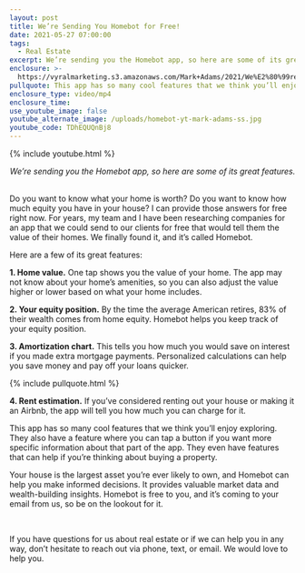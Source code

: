 ```yaml
---
layout: post
title: We’re Sending You Homebot for Free!
date: 2021-05-27 07:00:00
tags:
  - Real Estate
excerpt: We’re sending you the Homebot app, so here are some of its great features.
enclosure: >-
  https://vyralmarketing.s3.amazonaws.com/Mark+Adams/2021/We%E2%80%99re+Sending+You+Homebot+for+Free!.mp4
pullquote: This app has so many cool features that we think you’ll enjoy exploring.
enclosure_type: video/mp4
enclosure_time:
use_youtube_image: false
youtube_alternate_image: /uploads/homebot-yt-mark-adams-ss.jpg
youtube_code: TDhEQUQnBj8
---
```

{% include youtube.html %}

<center><em>We&rsquo;re sending you the Homebot app, so here are some of its great features.</em></center>

<center>&nbsp;</center>

Do you want to know what your home is worth? Do you want to know how much equity you have in your house? I can provide those answers for free right now. For years, my team and I have been researching companies for an app that we could send to our clients for free that would tell them the value of their homes. We finally found it, and it’s called Homebot.&nbsp;

Here are a few of its great features:

**1\. Home value.** One tap shows you the value of your home. The app may not know about your home’s amenities, so you can also adjust the value higher or lower based on what your home includes.&nbsp;

**2\. Your equity position.** By the time the average American retires, 83% of their wealth comes from home equity. Homebot helps you keep track of your equity position.

**3\. Amortization chart.** This tells you how much you would save on interest if you made extra mortgage payments. Personalized calculations can help you save money and pay off your loans quicker.

{% include pullquote.html %}

**4\. Rent estimation.** If you’ve considered renting out your house or making it an Airbnb, the app will tell you how much you can charge for it.&nbsp;

This app has so many cool features that we think you’ll enjoy exploring. They also have a feature where you can tap a button if you want more specific information about that part of the app. They even have features that can help if you’re thinking about buying a property.

Your house is the largest asset you’re ever likely to own, and Homebot can help you make informed decisions. It provides valuable market data and wealth-building insights. Homebot is free to you, and it’s coming to your email from us, so be on the lookout for it.

&nbsp;

If you have questions for us about real estate or if we can help you in any way, don’t hesitate to reach out via phone, text, or email. We would love to help you.